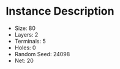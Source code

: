 # Instance Description

* Size: 80
* Layers: 2
* Terminals: 5
* Holes: 0
* Random Seed: 24098
* Net: 20
